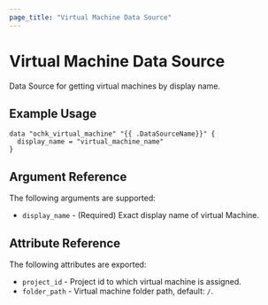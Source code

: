```yaml
---
page_title: "Virtual Machine Data Source"
---
```


# Virtual Machine Data Source

Data Source for getting virtual machines by display name.

## Example Usage

```hcl
data "ochk_virtual_machine" "{{ .DataSourceName}}" {
  display_name = "virtual_machine_name"
}
```

## Argument Reference

The following arguments are supported:

* `display_name` - (Required) Exact display name of virtual Machine.

## Attribute Reference

The following attributes are exported:
* `project_id` - Project id to which virtual machine is assigned.
* `folder_path` - Virtual machine folder path, default: `/`.
 
